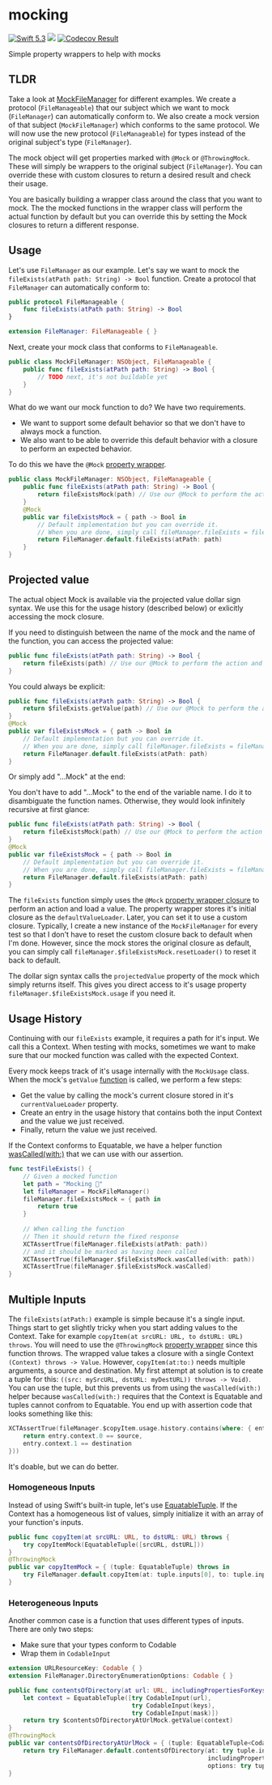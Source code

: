 # mocking


[<img src="http://img.shields.io/badge/swift-5.3-brightgreen.svg" alt="Swift 5.3" />](https://swift.org)
[<img src="https://github.com/saltzmanjoelh/mocking/workflows/Swift/badge.svg" />](https://github.com/saltzmanjoelh/mocking/actions)
[<img src="https://codecov.io/gh/saltzmanjoelh/mocking/branch/main/graph/badge.svg" alt="Codecov Result" />](https://codecov.io/gh/saltzmanjoelh/mocking)

Simple property wrappers to help with mocks

## TLDR
Take a look at [MockFileManager](Sources/Mocking/MockTypes/MockFileManager.swift) for different examples. We create a protocol (`FileManageable`) that our subject which we want to mock (`FileManager`) can automatically conform to. We also create a mock version of that subject (`MockFileManager`) which conforms to the same protocol. We will now use the new protocol (`FileManageable`) for types instead of the original subject's type (`FileManager`). 

The mock object will get properties marked with `@Mock` or `@ThrowingMock`. These will simply be wrappers to the original subject (`FileManager`). You can override these with custom closures to return a desired result and check their usage.

You are basically building a wrapper class around the class that you want to mock. The the mocked functions in the wrapper class will perform the actual function by default but you can override this by setting the Mock closures to return a different response.

## Usage

Let's use `FileManager` as our example. Let's say we want to mock the `fileExists(atPath path: String) -> Bool` function. Create a protocol that `FileManager` can automatically conform to:

```swift
public protocol FileManageable {
    func fileExists(atPath path: String) -> Bool
}

extension FileManager: FileManageable { }
```

Next, create your mock class that conforms to `FileManageable`. 

```swift
public class MockFileManager: NSObject, FileManageable {
    public func fileExists(atPath path: String) -> Bool {
        // TODO next, it's not buildable yet
    }
}
```

What do we want our mock function to do? We have two requirements.

* We want to support some default behavior so that we don't have to always mock a function.
* We also want to be able to override this default behavior with a closure to perform an expected behavior.

To do this we have the `@Mock` [property wrapper](Sources/Mocking/Mocks/Mock.swift).

```swift
public class MockFileManager: NSObject, FileManageable {
    public func fileExists(atPath path: String) -> Bool {
        return fileExistsMock(path) // Use our @Mock to perform the action and get the value
    }
    @Mock
    public var fileExistsMock = { path -> Bool in
        // Default implementation but you can override it.
        // When you are done, simply call fileManager.fileExists = fileManager.$fileExists.defaultValueLoader
        return FileManager.default.fileExists(atPath: path)
    }
}
```

## Projected value
The actual object Mock is available via the projected value dollar sign syntax. We use this for the usage history (described below) or exlicitly accessing the mock closure.

If you need to distinguish between the name of the mock and the name of the function, you can access the projected value:

```swift
public func fileExists(atPath path: String) -> Bool {
    return fileExists(path) // Use our @Mock to perform the action and get the value
}
```

You could always be explicit:

```swift
public func fileExists(atPath path: String) -> Bool {
    return $fileExists.getValue(path) // Use our @Mock to perform the action and get the value
}
@Mock
public var fileExistsMock = { path -> Bool in
    // Default implementation but you can override it.
    // When you are done, simply call fileManager.fileExists = fileManager.$fileExists.defaultValueLoader
    return FileManager.default.fileExists(atPath: path)
}
```

Or simply add "...Mock" at the end:

You don't have to add "...Mock" to the end of the variable name. I do it to disambiguate the function names. Otherwise, they would look infinitely recursive at first glance:

```swift
public func fileExists(atPath path: String) -> Bool {
    return fileExistsMock(path) // Use our @Mock to perform the action and get the value
}
@Mock
public var fileExistsMock = { path -> Bool in
    // Default implementation but you can override it.
    // When you are done, simply call fileManager.fileExists = fileManager.$fileExists.defaultValueLoader
    return FileManager.default.fileExists(atPath: path)
}
```

The `fileExists` function simply uses the  `@Mock` [property wrapper closure](Sources/Mocking/Mocks/Mock.swift) to perform an action and load a value. The property wrapper stores it's initial closure as the `defaultValueLoader`. Later, you can set it to use a custom closure. Typically, I create a new instance of the `MockFileManager` for every test so that I don't have to reset the custom closure back to default when I'm done. However, since the mock stores the original closure as default, you can simply call `fileManager.$fileExistsMock.resetLoader()` to reset it back to default. 

The dollar sign syntax calls the `projectedValue` property of the mock which simply returns itself. This gives you direct access to it's usage property `fileManager.$fileExistsMock.usage` if you need it. 

## Usage History

Continuing with our `fileExists` example, it requires a path for it's input. We call this a Context. When testing with mocks, sometimes we want to make sure that our mocked function was called with the expected Context.

Every mock keeps track of it's usage internally with the `MockUsage` class. When the mock's `getValue` [function](Sources/Mocking/Mocks/Mock.swift) is called, we perform a few steps:

* Get the value by calling the mock's current closure stored in it's `currentValueLoader` property.
* Create an entry in the usage history that contains both the input Context and the value we just received.
* Finally, return the value we just received.

If the Context conforms to Equatable, we have a helper function [wasCalled(with:)](Sources/Mocking/MockUsage.swift) that we can use with our assertion.

```swift
func testFileExists() {
    // Given a mocked function
    let path = "Mocking 💪"
    let fileManager = MockFileManager()
    fileManager.fileExistsMock = { path in
        return true
    }
    
    // When calling the function
    // Then it should return the fixed response
    XCTAssertTrue(fileManager.fileExists(atPath: path))
    // and it should be marked as having been called
    XCTAssertTrue(fileManager.$fileExistsMock.wasCalled(with: path))
    XCTAssertTrue(fileManager.$fileExistsMock.wasCalled)
}
```

## Multiple Inputs

The `fileExists(atPath:)` example is simple because it's a single input. Things start to get slightly tricky when you start adding values to the Context. Take for example `copyItem(at srcURL: URL, to dstURL: URL) throws`.  You will need to use the `@ThrowingMock` [property wrapper](Sources/Mocking/Mocks/ThrowingMock.swift) since this function throws. The wrapped value takes a closure with a single Context `(Context) throws -> Value`. However, `copyItem(at:to:)` needs multiple arguments, a source and destination. My first attempt at solution is to create a tuple for this:  `((src: mySrcURL, dstURL: myDestURL)) throws -> Void)`. You can use the tuple, but this prevents us from using the `wasCalled(with:)` helper because `wasCalled(with:)` requires that the Context is Equatable and tuples cannot confrom to Equatable. You end up with assertion code that looks something like this:

```swift
XCTAssertTrue(fileManager.$copyItem.usage.history.contains(where: { entry in
    return entry.context.0 == source,
    entry.context.1 == destination
}))
```

It's doable, but we can do better. 

### Homogeneous Inputs

Instead of using Swift's built-in tuple, let's use [EquatableTuple](Sources/Mocking/EquatableTuple.swift). If the Context has a homogeneous list of values, simply initialize it with an array of your function's inputs.

```swift
public func copyItem(at srcURL: URL, to dstURL: URL) throws {
    try copyItemMock(EquatableTuple([srcURL, dstURL]))
}
@ThrowingMock
public var copyItemMock = { (tuple: EquatableTuple) throws in
    try FileManager.default.copyItem(at: tuple.inputs[0], to: tuple.inputs[1])
}
```

### Heterogeneous Inputs

Another common case is a function that uses different types of inputs. There are only two steps:

* Make sure that your types conform to Codable
* Wrap them in `CodableInput`

```swift
extension URLResourceKey: Codable { }
extension FileManager.DirectoryEnumerationOptions: Codable { }

public func contentsOfDirectory(at url: URL, includingPropertiesForKeys keys: [URLResourceKey]?, options mask: FileManager.DirectoryEnumerationOptions = []) throws -> [URL] {
    let context = EquatableTuple([try CodableInput(url),
                                  try CodableInput(keys),
                                  try CodableInput(mask)])
    return try $contentsOfDirectoryAtUrlMock.getValue(context)
}
@ThrowingMock
public var contentsOfDirectoryAtUrlMock = { (tuple: EquatableTuple<CodableInput>) throws in
    return try FileManager.default.contentsOfDirectory(at: try tuple.inputs[0].decode(),
                                                       includingPropertiesForKeys: try tuple.inputs[1].decode(),
                                                       options: try tuple.inputs[2].decode())
}
```
